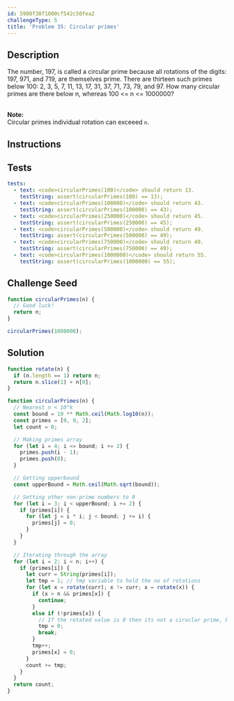 ```yaml
---
id: 5900f38f1000cf542c50fea2
challengeType: 5
title: 'Problem 35: Circular primes'
---
```


## Description
<section id='description'>
The number, 197, is called a circular prime because all rotations of the digits: 197, 971, and 719, are themselves prime.
There are thirteen such primes below 100: 2, 3, 5, 7, 11, 13, 17, 31, 37, 71, 73, 79, and 97.
How many circular primes are there below n, whereas 100 <= n <= 1000000?
  
<br><strong>Note:</strong><br>
Circular primes individual rotation can exceeed `n`.
</section>

## Instructions
<section id='instructions'>

</section>

## Tests
<section id='tests'>

```yml
tests:
  - text: <code>circularPrimes(100)</code> should return 13.
    testString: assert(circularPrimes(100) == 13);
  - text: <code>circularPrimes(100000)</code> should return 43.
    testString: assert(circularPrimes(100000) == 43);
  - text: <code>circularPrimes(250000)</code> should return 45.
    testString: assert(circularPrimes(250000) == 45);
  - text: <code>circularPrimes(500000)</code> should return 49.
    testString: assert(circularPrimes(500000) == 49);
  - text: <code>circularPrimes(750000)</code> should return 49.
    testString: assert(circularPrimes(750000) == 49);
  - text: <code>circularPrimes(1000000)</code> should return 55.
    testString: assert(circularPrimes(1000000) == 55);

```

</section>

## Challenge Seed
<section id='challengeSeed'>

<div id='js-seed'>

```js
function circularPrimes(n) {
  // Good luck!
  return n;
}

circularPrimes(1000000);
```

</div>



</section>

## Solution
<section id='solution'>


```js
function rotate(n) {
  if (n.length == 1) return n;
  return n.slice(1) + n[0];
}

function circularPrimes(n) {
  // Nearest n < 10^k
  const bound = 10 ** Math.ceil(Math.log10(n));
  const primes = [0, 0, 2];
  let count = 0;

  // Making primes array
  for (let i = 4; i <= bound; i += 2) {
    primes.push(i - 1);
    primes.push(0);
  }

  // Getting upperbound
  const upperBound = Math.ceil(Math.sqrt(bound));

  // Setting other non-prime numbers to 0
  for (let i = 3; i < upperBound; i += 2) {
    if (primes[i]) {
      for (let j = i * i; j < bound; j += i) {
        primes[j] = 0;
      }
    }
  }

  // Iterating through the array
  for (let i = 2; i < n; i++) {
    if (primes[i]) {
      let curr = String(primes[i]);
      let tmp = 1; // tmp variable to hold the no of rotations
      for (let x = rotate(curr); x != curr; x = rotate(x)) {
        if (x > n && primes[x]) {
          continue;
        }
        else if (!primes[x]) {
          // If the rotated value is 0 then its not a ciruclar prime, break the loop
          tmp = 0;
          break;
        }
        tmp++;
        primes[x] = 0;
      }
      count += tmp;
    }
  }
  return count;
}
```

</section>
